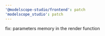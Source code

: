 ```yaml
---
'@modelscope-studio/frontend': patch
'modelscope_studio': patch
---
```


fix: parameters memory in the render function
